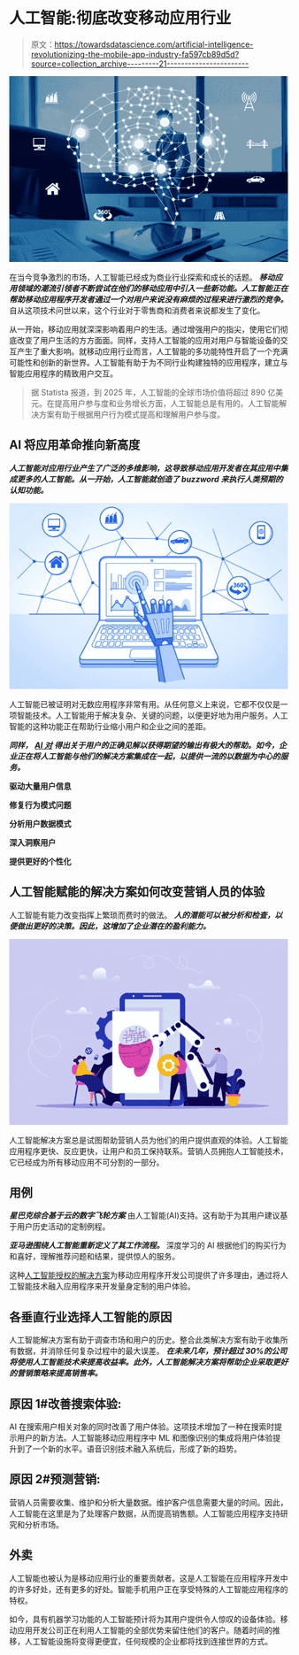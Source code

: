 # 人工智能:彻底改变移动应用行业

> 原文：<https://towardsdatascience.com/artificial-intelligence-revolutionizing-the-mobile-app-industry-fa597cb89d5d?source=collection_archive---------21----------------------->

![](img/b1aa64a747f4301010f45ad81c3b0423.png)

在当今竞争激烈的市场，人工智能已经成为商业行业探索和成长的话题。 ***移动应用领域的潮流引领者不断尝试在他们的移动应用中引入一些新功能。人工智能正在帮助移动应用程序开发者通过一个对用户来说没有麻烦的过程来进行激烈的竞争。*** 自从这项技术问世以来，这个行业对于零售商和消费者来说都发生了变化。

从一开始，移动应用就深深影响着用户的生活。通过增强用户的指尖，使用它们彻底改变了用户生活的方方面面。同样，支持人工智能的应用对用户与智能设备的交互产生了重大影响。就移动应用行业而言，人工智能的多功能特性开启了一个充满可能性和创新的新世界。人工智能有助于为不同行业构建独特的应用程序，建立与智能应用程序的精致用户交互。

> 据 Statista 报道，到 2025 年，人工智能的全球市场价值将超过 890 亿美元。在提高用户参与度和业务增长方面，人工智能总是有用的。人工智能解决方案有助于根据用户行为模式提高和理解用户参与度。

## **AI 将应用革命推向新高度**

***人工智能对应用行业产生了广泛的多维影响，这导致移动应用开发者在其应用中集成更多的人工智能。从一开始，人工智能就创造了 buzzword 来执行人类预期的认知功能。***

![](img/eb95880af42f74769ec37e58caa0ce3e.png)

人工智能已被证明对无数应用程序非常有用。从任何意义上来说，它都不仅仅是一项智能技术。人工智能用于解决复杂、关键的问题，以便更好地为用户服务。人工智能的这种功能正在帮助行业缩小用户和企业之间的差距。

***同样，*** [***AI 对***](http://www.quytech.com/computer-vision-and-Image-analysis.php) ***得出关于用户的正确见解以获得期望的输出有极大的帮助。如今，企业正在将人工智能与他们的解决方案集成在一起，以提供一流的以数据为中心的服务。***

**驱动大量用户信息**

**修复行为模式问题**

**分析用户数据模式**

**深入洞察用户**

**提供更好的个性化**

## **人工智能赋能的解决方案如何改变营销人员的体验**

人工智能有能力改变指挥上繁琐而费时的做法。 ***人的潜能可以被分析和检查，以便做出更好的决策。因此，这增加了企业潜在的盈利能力。***

![](img/4045e9818c31d5afc6387a08f8e4a359.png)

人工智能解决方案总是试图帮助营销人员为他们的用户提供直观的体验。人工智能应用程序更快、反应更快，让用户和员工保持联系。营销人员拥抱人工智能技术，它已经成为所有移动应用不可分割的一部分。

## **用例**

***星巴克综合基于云的数字飞轮方案*** 由人工智能(AI)支持。这有助于为其用户建议基于用户历史活动的定制例程。

***亚马逊围绕人工智能重新定义了其工作流程。*** 深度学习的 Al 根据他们的购买行为和喜好，理解推荐问题和结果，提供惊人的服务。

这种[人工智能授权的解决方案](http://www.quytech.com/ai-development-company.php)为移动应用程序开发公司提供了许多理由，通过将人工智能技术融入应用程序来开发量身定制的用户体验。

## **各垂直行业选择人工智能的原因**

人工智能解决方案有助于调查市场和用户的历史。整合此类解决方案有助于收集所有数据，并消除任何复杂过程中的最大误差。 ***在未来几年，预计超过 30%的公司将使用人工智能技术来提高收益率。此外，人工智能解决方案将帮助企业采取更好的营销策略来提高销售率。***

## **原因 1#改善搜索体验:**

AI 在搜索用户相关对象的同时改善了用户体验。这项技术增加了一种在搜索时提示用户的新方法。人工智能移动应用程序中 ML 和图像识别的集成将用户体验提升到了一个新的水平。语音识别技术融入系统后，形成了新的趋势。

## **原因 2#预测营销:**

营销人员需要收集、维护和分析大量数据。维护客户信息需要大量的时间。因此，人工智能在这里是为了处理客户数据，从而提高销售额。人工智能应用程序支持研究和分析市场。

## **外卖**

人工智能也被认为是移动应用行业的重要贡献者。这是人工智能在应用程序开发中的许多好处，还有更多的好处。智能手机用户正在享受特殊的人工智能应用程序的特权。

如今，具有机器学习功能的人工智能预计将为其用户提供令人惊叹的设备体验。移动应用开发公司正在利用人工智能的全部优势来留住他们的客户。随着时间的推移，人工智能设施将变得更便宜，任何规模的企业都将找到连接世界的方式。